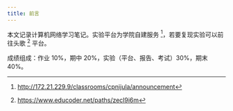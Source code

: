 ```yaml
---
title: 前言
---
```


本文记录计算机网络学习笔记。实验平台为学院自建服务 [^自建服务]，若要复现实验可以前往头歌 [^头歌] 平台。

[^自建服务]: <http://172.21.229.9/classrooms/cpnijula/announcement>
[^头歌]: <https://www.educoder.net/paths/zecl9i6m>

成绩组成：作业 10%，期中 20%，实验（平台、报告、考试）30%，期末 40%。
